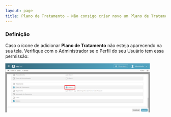 ```yaml
---
layout: page
title: Plano de Tratamento - Não consigo criar novo um Plano de Tratamento, por que?
---
```


### Definição

Caso o ícone de adicionar <b>Plano de Tratamento</b> não esteja aparecendo na sua tela. Verifique com o Administrador
se o Perfil do seu Usuário tem essa permissão:

<div class="text-center">
  <img alt="Imagem" src="/pages/planning/error-create/can-not-create.png" style="width: 90%;" />
</div>